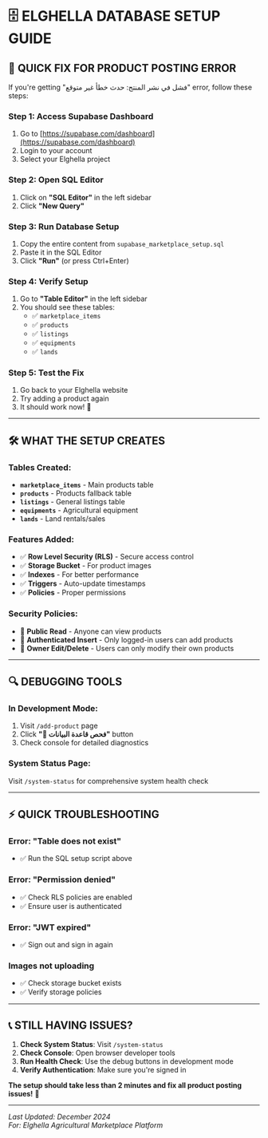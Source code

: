 # 🗄️ **ELGHELLA DATABASE SETUP GUIDE**

## 🚨 **QUICK FIX FOR PRODUCT POSTING ERROR**

If you're getting "فشل في نشر المنتج: حدث خطأ غير متوقع" error, follow these steps:

### **Step 1: Access Supabase Dashboard**
1. Go to [https://supabase.com/dashboard](https://supabase.com/dashboard)
2. Login to your account
3. Select your Elghella project

### **Step 2: Open SQL Editor**
1. Click on **"SQL Editor"** in the left sidebar
2. Click **"New Query"**

### **Step 3: Run Database Setup**
1. Copy the entire content from `supabase_marketplace_setup.sql`
2. Paste it in the SQL Editor
3. Click **"Run"** (or press Ctrl+Enter)

### **Step 4: Verify Setup**
1. Go to **"Table Editor"** in the left sidebar  
2. You should see these tables:
   - ✅ `marketplace_items`
   - ✅ `products`
   - ✅ `listings`
   - ✅ `equipments`
   - ✅ `lands`

### **Step 5: Test the Fix**
1. Go back to your Elghella website
2. Try adding a product again
3. It should work now! 🎉

---

## 🛠️ **WHAT THE SETUP CREATES**

### **Tables Created:**
- **`marketplace_items`** - Main products table
- **`products`** - Products fallback table  
- **`listings`** - General listings table
- **`equipments`** - Agricultural equipment
- **`lands`** - Land rentals/sales

### **Features Added:**
- ✅ **Row Level Security (RLS)** - Secure access control
- ✅ **Storage Bucket** - For product images
- ✅ **Indexes** - For better performance
- ✅ **Triggers** - Auto-update timestamps
- ✅ **Policies** - Proper permissions

### **Security Policies:**
- 👥 **Public Read** - Anyone can view products
- 🔐 **Authenticated Insert** - Only logged-in users can add products
- 👤 **Owner Edit/Delete** - Users can only modify their own products

---

## 🔍 **DEBUGGING TOOLS**

### **In Development Mode:**
1. Visit `/add-product` page
2. Click **"🏥 فحص قاعدة البيانات"** button
3. Check console for detailed diagnostics

### **System Status Page:**
Visit `/system-status` for comprehensive system health check

---

## ⚡ **QUICK TROUBLESHOOTING**

### **Error: "Table does not exist"**
- ✅ Run the SQL setup script above

### **Error: "Permission denied"**  
- ✅ Check RLS policies are enabled
- ✅ Ensure user is authenticated

### **Error: "JWT expired"**
- ✅ Sign out and sign in again

### **Images not uploading**
- ✅ Check storage bucket exists
- ✅ Verify storage policies

---

## 📞 **STILL HAVING ISSUES?**

1. **Check System Status**: Visit `/system-status`
2. **Check Console**: Open browser developer tools
3. **Run Health Check**: Use the debug buttons in development mode
4. **Verify Authentication**: Make sure you're signed in

**The setup should take less than 2 minutes and fix all product posting issues!** 🚀

---

*Last Updated: December 2024*  
*For: Elghella Agricultural Marketplace Platform*